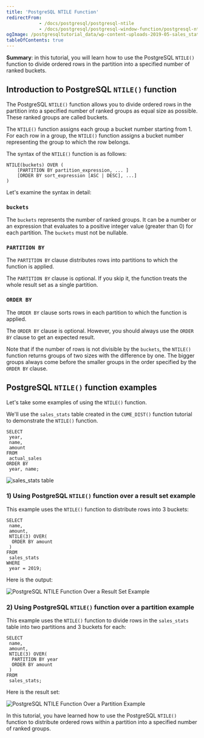 ```yaml
---
title: 'PostgreSQL NTILE Function'
redirectFrom:
            - /docs/postgresql/postgresql-ntile 
            - /docs/postgresql/postgresql-window-function/postgresql-ntile-function/
ogImage: /postgresqltutorial_data/wp-content-uploads-2019-05-sales_stats-table.png
tableOfContents: true
---
```


**Summary**: in this tutorial, you will learn how to use the PostgreSQL `NTILE()` function to divide ordered rows in the partition into a specified number of ranked buckets.

## Introduction to PostgreSQL `NTILE()` function

The PostgreSQL `NTILE()` function allows you to divide ordered rows in the partition into a specified number of ranked groups as equal size as possible. These ranked groups are called buckets.

The `NTILE()` function assigns each group a bucket number starting from 1. For each row in a group, the `NTILE()` function assigns a bucket number representing the group to which the row belongs.

The syntax of the `NTILE()` function is as follows:

```
NTILE(buckets) OVER (
    [PARTITION BY partition_expression, ... ]
    [ORDER BY sort_expression [ASC | DESC], ...]
)
```

Let's examine the syntax in detail:

### `buckets`

The `buckets` represents the number of ranked groups. It can be a number or an expression that evaluates to a positive integer value (greater than 0) for each partition. The `buckets` must not be nullable.

### `PARTITION BY`

The `PARTITION BY` clause distributes rows into partitions to which the function is applied.

The `PARTITION BY` clause is optional. If you skip it, the function treats the whole result set as a single partition.

### `ORDER BY`

The `ORDER BY` clause sorts rows in each partition to which the function is applied.

The `ORDER BY` clause is optional. However, you should always use the `ORDER BY` clause to get an expected result.

Note that if the number of rows is not divisible by the `buckets`, the `NTILE()` function returns groups of two sizes with the difference by one. The bigger groups always come before the smaller groups in the order specified by the `ORDER BY` clause.

## PostgreSQL `NTILE()` function examples

Let's take some examples of using the `NTILE()` function.

We'll use the `sales_stats` table created in the `CUME_DIST()` function tutorial to demonstrate the `NTILE()` function.

```
SELECT
 year,
 name,
 amount
FROM
 actual_sales
ORDER BY
 year, name;
```

![sales_stats table](/postgresqltutorial_data/wp-content-uploads-2019-05-sales_stats-table.png)

### 1) Using PostgreSQL `NTILE()` function over a result set example

This example uses the `NTILE()` function to distribute rows into 3 buckets:

```
SELECT
 name,
 amount,
 NTILE(3) OVER(
  ORDER BY amount
 )
FROM
 sales_stats
WHERE
 year = 2019;
```

Here is the output:

![PostgreSQL NTILE Function Over a Result Set Example](/postgresqltutorial_data/wp-content-uploads-2019-05-PostgreSQL-NTILE-Function-Over-a-Result-Set-Example.png)

### 2) Using PostgreSQL `NTILE()` function over a partition example

This example uses the `NTILE()` function to divide rows in the `sales_stats` table into two partitions and 3 buckets for each:

```
SELECT
 name,
 amount,
 NTILE(3) OVER(
  PARTITION BY year
  ORDER BY amount
 )
FROM
 sales_stats;
```

Here is the result set:

![PostgreSQL NTILE Function Over a Partition Example](/postgresqltutorial_data/wp-content-uploads-2019-05-PostgreSQL-NTILE-Function-Over-a-Partition-Example.png)

In this tutorial, you have learned how to use the PostgreSQL `NTILE()` function to distribute ordered rows within a partition into a specified number of ranked groups.

